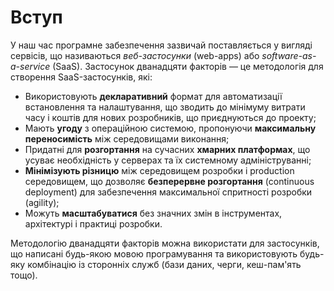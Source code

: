 Вступ
=====

У наш час програмне забезпечення зазвичай поставляється у вигляді сервісів, що називаються *веб-застосунки* (web-apps) або *software-as-a-service* (SaaS). Застосунок дванадцяти факторів — це методологія для створення SaaS-застосунків, які:

* Використовують **декларативний** формат для автоматизації встановлення та налаштування, що зводить до мінімуму витрати часу і коштів для нових розробників, що приєднуються до проекту;
* Мають **угоду** з операційною системою, пропонуючи **максимальну переносимість** між середовищами виконання;
* Придатні для **розгортання** на сучасних **хмарних платформах**, що усуває необхідність у серверах та їх системному адмініструванні;
* **Мінімізують різницю** між середовищем розробки і production середовищем, що дозволяє **безперервне розгортання** (continuous deployment) для забезпечення максимальної спритності розробки (agility);
* Можуть **масштабуватися** без значних змін в інструментах, архітектурі і практиці розробки.

Методологію дванадцяти факторів можна використати для застосунків, що написані будь-якою мовою програмування та використовують будь-яку комбінацію із сторонніх служб (бази даних, черги, кеш-пам'ять тощо).
